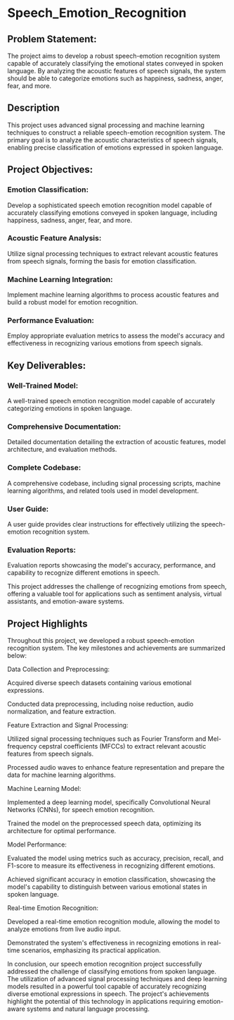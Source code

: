 # Speech_Emotion_Recognition

## Problem Statement:
The project aims to develop a robust speech-emotion recognition system capable of accurately classifying the emotional states conveyed in spoken language. By analyzing the acoustic features of speech signals, the system should be able to categorize emotions such as happiness, sadness, anger, fear, and more.

## Description
This project uses advanced signal processing and machine learning techniques to construct a reliable speech-emotion recognition system. The primary goal is to analyze the acoustic characteristics of speech signals, enabling precise classification of emotions expressed in spoken language.

## Project Objectives:

### Emotion Classification: 
Develop a sophisticated speech emotion recognition model capable of accurately classifying emotions conveyed in spoken language, including happiness, sadness, anger, fear, and more.

### Acoustic Feature Analysis: 
Utilize signal processing techniques to extract relevant acoustic features from speech signals, forming the basis for emotion classification.

### Machine Learning Integration: 
Implement machine learning algorithms to process acoustic features and build a robust model for emotion recognition.

### Performance Evaluation: 
Employ appropriate evaluation metrics to assess the model's accuracy and effectiveness in recognizing various emotions from speech signals.

## Key Deliverables:

### Well-Trained Model: 
A well-trained speech emotion recognition model capable of accurately categorizing emotions in spoken language.

### Comprehensive Documentation: 
Detailed documentation detailing the extraction of acoustic features, model architecture, and evaluation methods.

### Complete Codebase: 
A comprehensive codebase, including signal processing scripts, machine learning algorithms, and related tools used in model development.

### User Guide: 
A user guide provides clear instructions for effectively utilizing the speech-emotion recognition system.

### Evaluation Reports: 
Evaluation reports showcasing the model's accuracy, performance, and capability to recognize different emotions in speech.

This project addresses the challenge of recognizing emotions from speech, offering a valuable tool for applications such as sentiment analysis, virtual assistants, and emotion-aware systems.

## Project Highlights
Throughout this project, we developed a robust speech-emotion recognition system. The key milestones and achievements are summarized below:

Data Collection and Preprocessing:

Acquired diverse speech datasets containing various emotional expressions.

Conducted data preprocessing, including noise reduction, audio normalization, and feature extraction.

Feature Extraction and Signal Processing:

Utilized signal processing techniques such as Fourier Transform and Mel-frequency cepstral coefficients (MFCCs) to extract relevant acoustic features from speech signals.

Processed audio waves to enhance feature representation and prepare the data for machine learning algorithms.

Machine Learning Model:

Implemented a deep learning model, specifically Convolutional Neural Networks (CNNs), for speech emotion recognition.

Trained the model on the preprocessed speech data, optimizing its architecture for optimal performance.

Model Performance:

Evaluated the model using metrics such as accuracy, precision, recall, and F1-score to measure its effectiveness in recognizing different emotions.

Achieved significant accuracy in emotion classification, showcasing the model's capability to distinguish between various emotional states in spoken language.

Real-time Emotion Recognition:

Developed a real-time emotion recognition module, allowing the model to analyze emotions from live audio input.

Demonstrated the system's effectiveness in recognizing emotions in real-time scenarios, emphasizing its practical application.

In conclusion, our speech emotion recognition project successfully addressed the challenge of classifying emotions from spoken language. The utilization of advanced signal processing techniques and deep learning models resulted in a powerful tool capable of accurately recognizing diverse emotional expressions in speech. The project's achievements highlight the potential of this technology in applications requiring emotion-aware systems and natural language processing.


